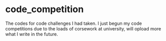 # code_competition
The codes for code challenges I had taken.
I just begun my code competitions due to the loads of corsework at university, 
will opload more what I write in the future.

